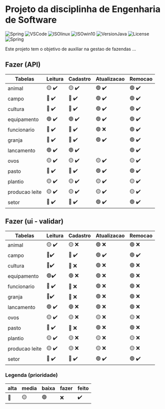 # Projeto da disciplinha de Engenharia de Software

![Spring](https://img.shields.io/badge/IDE-SpringTool-success)
![VSCode](https://img.shields.io/badge/IDE-VSCode-blue)
![ISOlinux](https://img.shields.io/badge/ISO-Ubuntu-blueviolet)
![ISOwin10](https://img.shields.io/badge/ISO-Win10-blue)
![VersionJava](https://img.shields.io/badge/Java-v17-red)
![License](https://badgen.net/badge/license/MIT/green)
![Spring](https://img.shields.io/github/repo-size/danieldiv/gerencia-fazenda)

<p>
  Este projeto tem o objetivo de auxiliar na gestao de fazendas ...
</p>

## Fazer (API)

| Tabelas        | Leitura                            | Cadastro                           | Atualizacao                        | Remocao                            |
| -------------- | ---------------------------------- | ---------------------------------- | ---------------------------------- | ---------------------------------- |
| animal         | :yellow_circle: :heavy_check_mark: | :yellow_circle: :heavy_check_mark: | :green_circle: :heavy_check_mark:  | :green_circle: :heavy_check_mark:  |
| campo          | :red_circle: :heavy_check_mark:    | :red_circle: :heavy_check_mark:    | :green_circle: :heavy_check_mark:  | :green_circle: :heavy_check_mark:  |
| cultura        | :red_circle: :heavy_check_mark:    | :red_circle: :heavy_check_mark:    | :green_circle: :heavy_check_mark:  | :green_circle: :heavy_check_mark:  |
| equipamento    | :green_circle: :heavy_check_mark:  | :green_circle: :heavy_check_mark:  | :green_circle: :heavy_check_mark:  | :green_circle: :heavy_check_mark:  |
| funcionario    | :red_circle: :heavy_check_mark:    | :red_circle: :heavy_check_mark:    | :green_circle: :x:                 | :green_circle: :heavy_check_mark:  |
| granja         | :red_circle: :heavy_check_mark:    | :red_circle: :heavy_check_mark:    | :green_circle: :heavy_check_mark:  | :green_circle: :heavy_check_mark:  |
| lancamento     | :green_circle: :heavy_check_mark:  | :green_circle: :heavy_check_mark:  |                                    | :green_circle: :heavy_check_mark:  |
| ovos           | :yellow_circle: :heavy_check_mark: | :yellow_circle: :heavy_check_mark: | :yellow_circle: :heavy_check_mark: | :yellow_circle: :heavy_check_mark: |
| pasto          | :red_circle: :heavy_check_mark:    | :red_circle: :heavy_check_mark:    | :green_circle: :heavy_check_mark:  | :green_circle: :heavy_check_mark:  |
| plantio        | :yellow_circle: :heavy_check_mark: | :yellow_circle: :heavy_check_mark: | :yellow_circle: :heavy_check_mark: | :yellow_circle: :heavy_check_mark: |
| producao leite | :yellow_circle: :heavy_check_mark: | :yellow_circle: :heavy_check_mark: | :yellow_circle: :heavy_check_mark: | :yellow_circle: :heavy_check_mark: |
| setor          | :red_circle: :heavy_check_mark:    | :red_circle: :heavy_check_mark:    | :green_circle: :heavy_check_mark:  | :green_circle: :heavy_check_mark:  |

## Fazer (ui - validar)

| Tabelas        | Leitura                            | Cadastro                        | Atualizacao                       | Remocao                           |
| -------------- | ---------------------------------- | ------------------------------- | --------------------------------- | --------------------------------- |
| animal         | :yellow_circle: :heavy_check_mark: | :yellow_circle: :x:             | :green_circle: :x:                | :green_circle: :x:                |
| campo          | :red_circle::heavy_check_mark:     | :red_circle: :heavy_check_mark: | :green_circle: :heavy_check_mark: | :green_circle: :heavy_check_mark: |
| cultura        | :red_circle::heavy_check_mark:     | :red_circle: :x:                | :green_circle: :x:                | :green_circle: :x:                |
| equipamento    | :green_circle::heavy_check_mark:   | :green_circle: :x:              | :green_circle: :x:                | :green_circle: :x:                |
| funcionario    | :red_circle: :heavy_check_mark:    | :red_circle: :x:                | :green_circle: :x:                | :green_circle: :x:                |
| granja         | :red_circle::heavy_check_mark:     | :red_circle: :x:                | :green_circle: :x:                | :green_circle: :x:                |
| lancamento     | :green_circle: :heavy_check_mark:  | :green_circle: :x:              | :green_circle: :x:                | :green_circle: :x:                |
| ovos           | :yellow_circle: :heavy_check_mark: | :yellow_circle: :x:             | :yellow_circle: :x:               | :yellow_circle: :x:               |
| pasto          | :red_circle: :heavy_check_mark:    | :red_circle: :x:                | :green_circle: :x:                | :green_circle: :x:                |
| plantio        | :yellow_circle: :heavy_check_mark: | :yellow_circle: :x:             | :yellow_circle: :x:               | :yellow_circle: :x:               |
| producao leite | :yellow_circle: :heavy_check_mark: | :yellow_circle: :x:             | :yellow_circle: :x:               | :yellow_circle: :x:               |
| setor          | :red_circle: :heavy_check_mark:    | :red_circle: :heavy_check_mark: | :green_circle: :heavy_check_mark: | :green_circle: :heavy_check_mark: |

### Legenda (prioridade)

| alta         | media           | baixa          | fazer | feito              |
| ------------ | --------------- | -------------- | ----- | ------------------ |
| :red_circle: | :yellow_circle: | :green_circle: | :x:   | :heavy_check_mark: |
